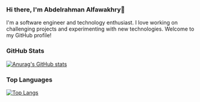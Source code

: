 ### Hi there, I'm Abdelrahman Alfawakhry👋

I'm a software engineer and technology enthusiast. I love working on challenging projects and experimenting with new technologies. Welcome to my GitHub profile!

### GitHub Stats

[![Anurag's GitHub stats](https://github-readme-stats.vercel.app/api?username=alfawakhryy&show_icons=true&theme=radical)](https://github.com/alfawakhryy/github-readme-stats)

### Top Languages

[![Top Langs](https://github-readme-stats.vercel.app/api/top-langs/?username=alfawakhryy&layout=compact&theme=radical)](https://github.com/alfawakhryy/github-readme-stats)

